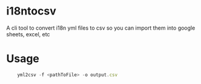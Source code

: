 # i18ntocsv
A cli tool to convert i18n yml files to csv so you can import them into google sheets, excel, etc

# Usage
```javascript
    yml2csv -f <pathToFile> -o output.csv
```
